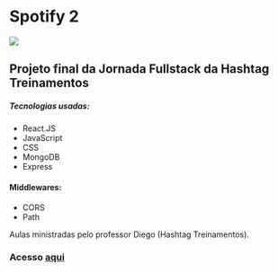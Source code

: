<h1>Spotify 2</h1> <img heigth=10px src="https://cdn.iconscout.com/icon/free/png-256/free-spotify-11-432546.png?f=webp">
<h2>Projeto final da Jornada Fullstack da Hashtag Treinamentos</h2>

<h5>Tecnologias usadas:</h5>
<ul>
  <li>React.JS</li>
  <li>JavaScript</li>
  <li>CSS</li>
  <li>MongoDB</li>
  <li>Express</li>
</ul>

<h4>Middlewares:</h4>
  <ul>
    <li>CORS</li>
    <li>Path</li>
  </ul>

Aulas ministradas pelo professor Diego (Hashtag Treinamentos).

<h3>Acesso <a href="https://jornada-fullstack-spotify-vqeu.onrender.com">aqui</a> </h3>
